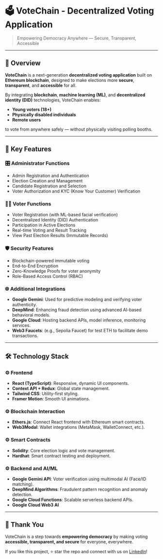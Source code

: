 # 🗳️ VoteChain - Decentralized Voting Application

> Empowering Democracy Anywhere — Secure, Transparent, Accessible

---

## 📖 Overview
**VoteChain** is a next-generation **decentralized voting application** built on **Ethereum blockchain**, designed to make elections more **secure**, **transparent**, and **accessible** for all.

By integrating **blockchain**, **machine learning (ML)**, and **decentralized identity (DID)** technologies, VoteChain enables:
- **Young voters (18+)**
- **Physically disabled individuals**
- **Remote users**

to vote from anywhere safely — without physically visiting polling booths.

---

## 🚀 Key Features

### 🎛️ Administrator Functions
- Admin Registration and Authentication
- Election Creation and Management
- Candidate Registration and Selection
- Voter Authorization and KYC (Know Your Customer) Verification

### 🧑‍💻 Voter Functions
- Voter Registration (with ML-based facial verification)
- Decentralized Identity (DID) Authentication
- Participation in Active Elections
- Real-time Voting and Result Tracking
- View Past Election Results (Immutable Records)

### 🛡️ Security Features
- Blockchain-powered immutable voting
- End-to-End Encryption
- Zero-Knowledge Proofs for voter anonymity
- Role-Based Access Control (RBAC)

### 🌐 Additional Integrations
- **Google Gemini**: Used for predictive modeling and verifying voter authenticity.
- **DeepMind**: Enhancing fraud detection using advanced AI-based behavioral models.
- **Google Cloud**: Hosting backend APIs, model inference, monitoring services.
- **Web3 Faucets**: (e.g., Sepolia Faucet) for test ETH to facilitate demo transactions.

---

## 🛠️ Technology Stack

### ⚙️ Frontend
- **React (TypeScript)**: Responsive, dynamic UI components.
- **Context API + Redux**: Global state management.
- **Tailwind CSS**: Utility-first styling.
- **Framer Motion**: Smooth UI animations.

### ⚙️ Blockchain Interaction
- **Ethers.js**: Connect React frontend with Ethereum smart contracts.
- **Web3Modal**: Wallet integrations (MetaMask, WalletConnect, etc.).

### ⚙️ Smart Contracts
- **Solidity**: Core election logic and vote management.
- **Hardhat**: Smart contract testing and deployment.

### ⚙️ Backend and AI/ML
- **Google Gemini API**: Voter verification using multimodal AI (Face/ID matching).
- **DeepMind Algorithms**: Fraudulent pattern recognition and anomaly detection.
- **Google Cloud Functions**: Scalable serverless backend APIs.
- **Google Cloud Web3 AI**
---

## 🌟 Thank You

VoteChain is a step towards **empowering democracy** by making voting **accessible, transparent, and secure** for everyone, everywhere.

If you like this project, ⭐ star the repo and connect with us on [LinkedIn](https://www.linkedin.com/in/akhilender-bongirwar/)!
